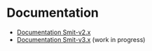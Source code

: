 # Documentation

- [Documentation Smit-v2.x](doc-v2/index.html)
- [Documentation Smit-v3.x](doc-v2/index.html) (work in progress)
